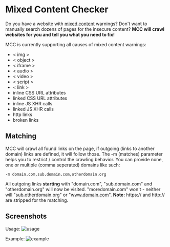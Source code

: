 # Mixed Content Checker
Do you have a website with [mixed content](https://developers.google.com/web/fundamentals/security/prevent-mixed-content/what-is-mixed-content) warnings? Don't want to manually search dozens of pages for the insecure content?
**MCC will crawl websites for you and tell you what you need to fix!**

MCC is currently supporting all causes of mixed content warnings:
* < img >
* < object >
* < iframe >
* < audio >
* < video >
* < script >
* < link >
* inline CSS URL attributes
* linked CSS URL attributes
* inline JS XHR calls
* linked JS XHR calls
* http links
* broken links

## Matching
MCC will crawl all found links on the page, if outgoing (links to another domain) links are defined, it will follow those. 
The -m (matches) parameter helps you to restrict / control the crawling behavior.
You can provide none, one or multiple (comma seperated) domains like such:

` -m domain.com,sub.domain.com,otherdomain.org `

All outgoing links **starting** with "domain.com", "sub.domain.com" and "otherdomain.org" will now be visited. "moredomain.com" won't - neither will "sub.otherdomain.org" or "www.domain.com". **Note:** https:// and http:// are stripped for the matching. 


## Screenshots
Usage:
![usage](https://i.imgur.com/Cw2TELj.png)

Example:
![example](https://i.imgur.com/6PD28EE.png)

